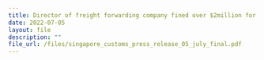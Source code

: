 ```yaml
---
title: Director of freight forwarding company fined over $2million for evasion of Goods and Services Tax
date: 2022-07-05
layout: file
description: ""
file_url: /files/singapore_customs_press_release_05_july_final.pdf
---
```

